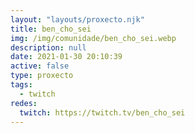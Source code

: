 ```yaml
---
layout: "layouts/proxecto.njk"
title: ben_cho_sei
img: /img/comunidade/ben_cho_sei.webp
description: null
date: 2021-01-30 20:10:39
active: false
type: proxecto
tags:
  - twitch
redes:
  twitch: https://twitch.tv/ben_cho_sei
---
```


